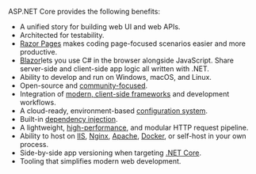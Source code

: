 ASP.NET Core provides the following benefits:

* A unified story for building web UI and web APIs.
* Architected for testability.
* [Razor Pages](xref:razor-pages/index) makes coding page-focused scenarios easier and more productive.
* [Blazor](xref:blazor/index)lets you use C# in the browser alongside JavaScript. Share server-side and client-side app logic all written with .NET. 
* Ability to develop and run on Windows, macOS, and Linux.
* Open-source and [community-focused](https://live.asp.net/).
* Integration of [modern, client-side frameworks](xref:blazor/index) and development workflows.
* A cloud-ready, environment-based [configuration system](xref:fundamentals/configuration/index).
* Built-in [dependency injection](xref:fundamentals/dependency-injection).
* A lightweight, [high-performance](https://github.com/aspnet/benchmarks), and modular HTTP request pipeline.
* Ability to host on [IIS](xref:host-and-deploy/iis/index), [Nginx](xref:host-and-deploy/linux-nginx), [Apache](xref:host-and-deploy/linux-apache), [Docker](xref:host-and-deploy/docker/index), or self-host in your own process.
* Side-by-side app versioning when targeting [.NET Core](/dotnet/articles/standard/choosing-core-framework-server).
* Tooling that simplifies modern web development.
